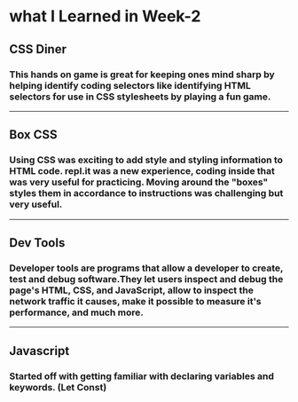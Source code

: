 # what I Learned in Week-2

## CSS Diner

### This hands on game is great for keeping ones mind sharp by helping identify coding selectors like identifying HTML selectors for use in CSS stylesheets by playing a fun game.

---

## Box CSS

### Using CSS was exciting to add style and styling information to HTML code. repl.it was a new experience, coding inside that was very useful for practicing. Moving around the "boxes" styles them in accordance to instructions was challenging but very useful.

---

## Dev Tools

### Developer tools are programs that allow a developer to create, test and debug software.They let users inspect and debug the page's HTML, CSS, and JavaScript, allow to inspect the network traffic it causes, make it possible to measure it's performance, and much more.

---

## Javascript

### Started off with getting familiar with declaring variables and keywords. (Let Const)
